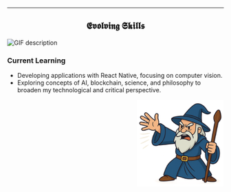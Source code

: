 
---

<!--Languages and Tools Section-->       
<h2 align="center">𝕰𝖛𝖔𝖑𝖛𝖎𝖓𝖌 𝕾𝖐𝖎𝖑𝖑𝖘</h2> 
<picture>
  <source media="(prefers-color-scheme: dark)" srcset="./Skills_Animation_Dark.gif">
  <source media="(prefers-color-scheme: light)" srcset="./Skills_Animation_White.gif">
  <img align="left" alt="GIF description" src="./Skills_Animation_White.gif">
</picture>
<br />

<h3 align="left">Current Learning</h3>
<ul align="left">
  <li>Developing applications with React Native, focusing on computer vision.</li>
  <li>Exploring concepts of AI, blockchain, science, and philosophy to broaden my technological and critical perspective.</li>
</ul>
 <div>
    <img align="right" width="40%" src="./mago.png">
  </div>
<br />
<br />
<br />
<br />
